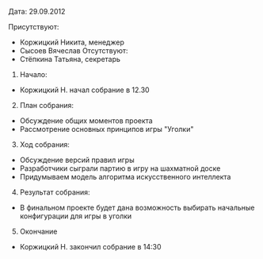 Дата: 29.09.2012

Присутствуют:
  * Коржицкий Никита, менеджер
  * Сысоев Вячеслав
Отсутствуют:
  * Стёпкина Татьяна, секретарь

1. Начало:
  * Коржицкий Н. начал собрание в 12.30

2. План собрания:
  * Обсуждение общих моментов проекта
  * Рассмотрение основных принципов игры "Уголки"

3. Ход собрания:
  * Обсуждение версий правил игры
  * Разработчики сыграли партию в игру на шахматной доске
  * Придумываем модель алгоритма искусственного интеллекта

4. Результат собрания:
  * В финальном проекте будет дана возможность выбирать начальные конфигурации для игры в уголки

5. Окончание
  * Коржицкий Н. закончил собрание в 14:30
